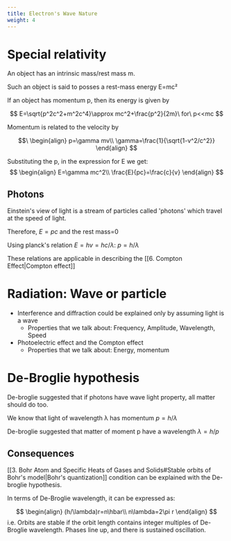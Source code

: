 ```yaml
---
title: Electron's Wave Nature
weight: 4
---
```

# Special relativity

An object has an intrinsic mass/rest mass m.

Such an object is said to posses a rest-mass energy E=mc²

If an object has momentum p, then its energy is given by

$$
E=\sqrt{p^2c^2+m^2c^4}\approx mc^2+\frac{p^2}{2m}\  for\ p<<mc
$$

Momentum is related to the velocity by

$$\
\begin{align}
p=\gamma mv\\
\gamma=\frac{1}{\sqrt{1-v^2/c^2}}
\end{align}
$$

Substituting the p, in the expression for E we get:
$$
\begin{align}
E=\gamma mc^2\\
\frac{E}{pc}=\frac{c}{v}
\end{align}
$$

## Photons

Einstein's  view of light is a stream of particles called 'photons' which travel at the speed of light.

Therefore, $E=pc$ and the rest mass=0

Using planck's relation  $E=hv=hc/\lambda$: 
$p=h/\lambda$


These relations are applicable in describing the [[6. Compton Effect|Compton effect]] 

# Radiation: Wave or particle

* Interference and diffraction could be explained only by assuming light is a wave
	* Properties that we talk about: Frequency, Amplitude, Wavelength, Speed
* Photoelectric effect and the Compton effect
	* Properties that we talk about: Energy, momentum

# De-Broglie hypothesis

De-broglie suggested that if photons have wave light property, all matter should do too.

We know that light of wavelength λ has momentum $p=h/\lambda$

De-broglie suggested that matter of moment p have a wavelength $\lambda = h/p$

## Consequences

[[3. Bohr Atom and Specific Heats of Gases and Solids#Stable orbits of Bohr's model|Bohr's quantization]] condition can be explained with the De-broglie hypothesis.

In terms of De-Broglie wavelength, it can be expressed as:

$$
\begin{align}
(h/\lambda)r=n\hbar\\
n\lambda=2\pi r
\end{align}
$$
i.e. Orbits are stable if the orbit length contains integer multiples of De-Broglie wavelength. Phases line up, and there is sustained oscillation.